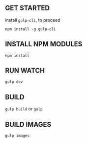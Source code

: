 ## GET STARTED  
install ```gulp-cli```, to proceed  
```
npm install -g gulp-cli
```  
  
## INSTALL NPM MODULES  
```npm install```  
  
## RUN WATCH
```gulp dev```  
    
## BUILD
```gulp build``` or ```gulp```

## BUILD IMAGES
```gulp images```
